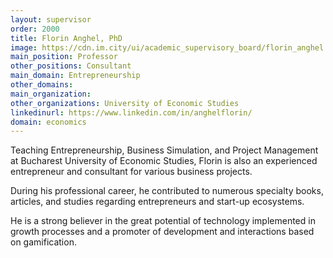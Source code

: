 ```yaml
---
layout: supervisor
order: 2000
title: Florin Anghel, PhD
image: https://cdn.im.city/ui/academic_supervisory_board/florin_anghel.jpg
main_position: Professor
other_positions: Consultant
main_domain: Entrepreneurship
other_domains:
main_organization:
other_organizations: University of Economic Studies
linkedinurl: https://www.linkedin.com/in/anghelflorin/
domain: economics
---
```


Teaching Entrepreneurship, Business Simulation, and Project Management at Bucharest University of Economic Studies, Florin is also an experienced entrepreneur and consultant for various business projects.

During his professional career, he contributed to numerous specialty books, articles, and studies regarding entrepreneurs and start-up ecosystems.

He is a strong believer in the great potential of technology implemented in growth processes and a promoter of development and interactions based on gamification.


